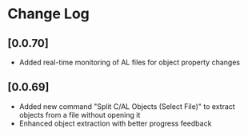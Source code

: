 # Change Log

## [0.0.70]

- Added real-time monitoring of AL files for object property changes

## [0.0.69]

- Added new command "Split C/AL Objects (Select File)" to extract objects from a file without opening it
- Enhanced object extraction with better progress feedback
